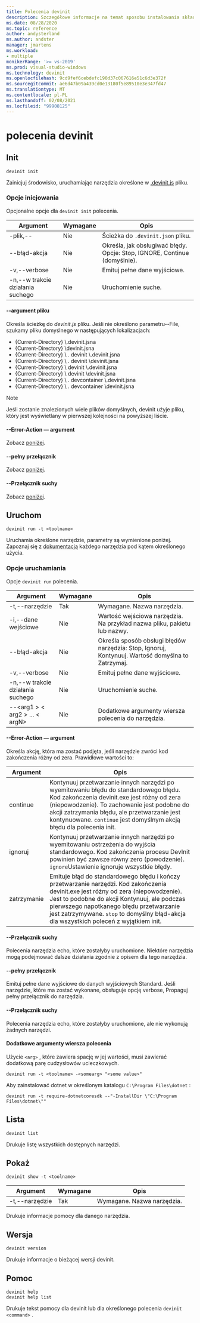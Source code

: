 ```yaml
---
title: Polecenia devinit
description: Szczegółowe informacje na temat sposobu instalowania składników przy użyciu poleceń devinit.
ms.date: 08/28/2020
ms.topic: reference
author: andysterland
ms.author: andster
manager: jmartens
ms.workload:
- multiple
monikerRange: '>= vs-2019'
ms.prod: visual-studio-windows
ms.technology: devinit
ms.openlocfilehash: 9cd9fef6cebdefc190d37c067616e51c6d3e372f
ms.sourcegitcommit: ae6d47b09a439cd0e13180f5e89510e3e347fd47
ms.translationtype: MT
ms.contentlocale: pl-PL
ms.lasthandoff: 02/08/2021
ms.locfileid: "99908125"
---
```

# <a name="devinit-commands"></a>polecenia devinit

## <a name="init"></a>Init

```console
devinit init
```

Zainicjuj środowisko, uruchamiając narzędzia określone w [.devinit.js](devinit-json.md) pliku.

### <a name="options-for-init"></a>Opcje inicjowania

Opcjonalne opcje dla `devinit init` polecenia.

| Argument             | Wymagane | Opis                                                               |
|----------------------|----------|---------------------------------------------------------------------------|
| -plik,--            | Nie       | Ścieżka do `.devinit.json` pliku.                                         |
| --błąd-akcja       | Nie       | Określa, jak obsługiwać błędy. Opcje: Stop, IGNORE, Continue (domyślnie).|
| -v,--verbose         | Nie       | Emituj pełne dane wyjściowe.                                                      |
| -n,--w trakcie działania suchego         | Nie       | Uruchomienie suche.                                                                  |

#### <a name="--file-argument"></a>--argument pliku

Określa ścieżkę do _devinit.js_ pliku. Jeśli nie określono parametru--File, szukamy pliku domyślnego w następujących lokalizacjach:

* {Current-Directory} \\.devinit.jsna
* {Current-Directory} \\devinit.jsna
* {Current-Directory} \\ . devinit \\.devinit.jsna
* {Current-Directory} \\ . devinit \\devinit.jsna
* {Current-Directory} \\ devinit \\.devinit.jsna
* {Current-Directory} \\ devinit \\devinit.jsna
* {Current-Directory} \\ . devcontainer \\.devinit.jsna
* {Current-Directory} \\ . devcontainer \\devinit.jsna

> [!NOTE]
> Jeśli zostanie znalezionych wiele plików domyślnych, devinit użyje pliku, który jest wyświetlany w pierwszej kolejności na powyższej liście.

#### <a name="--error-action-argument"></a>--Error-Action — argument

Zobacz [poniżej](#options-for-run).

#### <a name="--verbose-switch"></a>--pełny przełącznik

Zobacz [poniżej](#options-for-run).

#### <a name="--dry-run-switch"></a>--Przełącznik suchy

Zobacz [poniżej](#options-for-run).

## <a name="run"></a>Uruchom

```console
devinit run -t <toolname>
```

Uruchamia określone narzędzie, parametry są wymienione poniżej. Zapoznaj się z [dokumentacją](devinit-tool-list.md) każdego narzędzia pod kątem określonego użycia.

### <a name="options-for-run"></a>Opcje uruchamiania

Opcje `devinit run` polecenia.

| Argument                                      | Wymagane | Opis                                                                          |
|-----------------------------------------------|----------|--------------------------------------------------------------------------------------|
| -t,--narzędzie                                     | Tak      | Wymagane. Nazwa narzędzia.                                                             |
| -i,--dane wejściowe                                    | Nie       | Wartość wejściowa narzędzia. Na przykład nazwa pliku, pakietu lub nazwy.                     |
| --błąd-akcja                                | Nie       | Określa sposób obsługi błędów narzędzia: Stop, Ignoruj, Kontynuuj. Wartość domyślna to Zatrzymaj. |
| -v,--verbose                                  | Nie       | Emituj pełne dane wyjściowe.                                                                 |
| -n,--w trakcie działania suchego                                  | Nie       | Uruchomienie suche.                                                                             |
| --&lt;arg1 &gt; &lt; arg2 &gt; ... &lt; argN&gt;  | Nie       | Dodatkowe argumenty wiersza polecenia do narzędzia.                                       |

#### <a name="--error-action-argument"></a>--Error-Action — argument

Określa akcję, która ma zostać podjęta, jeśli narzędzie zwróci kod zakończenia różny od zera. Prawidłowe wartości to:

| Argument | Opis                                                                                                                                                                                                                                                                           |
|----------|---------------------------------------------------------------------------------------------------------------------------------------------------------------------------------------------------------------------------------------------------------------------------------------|
| continue | Kontynuuj przetwarzanie innych narzędzi po wyemitowaniu błędu do standardowego błędu. Kod zakończenia devinit.exe jest różny od zera (niepowodzenie). To zachowanie jest podobne do akcji zatrzymania błędu, ale przetwarzanie jest kontynuowane. `continue` jest domyślnym akcją błędu dla polecenia init.              |
| ignoruj   | Kontynuuj przetwarzanie innych narzędzi po wyemitowaniu ostrzeżenia do wyjścia standardowego. Kod zakończenia procesu DevInit powinien być zawsze równy zero (powodzenie). `ignore`Ustawienie ignoruje wszystkie błędy.                                                                                                      |
| zatrzymanie     | Emituje błąd do standardowego błędu i kończy przetwarzanie narzędzi. Kod zakończenia devinit.exe jest różny od zera (niepowodzenie). Jest to podobne do akcji Kontynuuj, ale podczas pierwszego napotkanego błędu przetwarzanie jest zatrzymywane. `stop` to domyślny błąd-akcja dla wszystkich poleceń z wyjątkiem init. |

#### <a name="--dry-run-switch"></a>--Przełącznik suchy

Polecenia narzędzia echo, które zostałyby uruchomione. Niektóre narzędzia mogą podejmować dalsze działania zgodnie z opisem dla tego narzędzia. 

#### <a name="--verbose-switch"></a>--pełny przełącznik

Emituj pełne dane wyjściowe do danych wyjściowych Standard. Jeśli narzędzie, które ma zostać wykonane, obsługuje opcję verbose, Propaguj pełny przełącznik do narzędzia.

#### <a name="--dry-run-switch"></a>--Przełącznik suchy

Polecenia narzędzia echo, które zostałyby uruchomione, ale nie wykonują żadnych narzędzi.

#### <a name="additional-command-line-arguments"></a>Dodatkowe argumenty wiersza polecenia

Użycie `<arg>` , które zawiera spację w jej wartości, musi zawierać dodatkową parę cudzysłowów ucieczkowych.

```console
devinit run -t <toolname> -<somearg> "<some value>"
```

Aby zainstalować dotnet w określonym katalogu `C:\Program Files\dotnet` :

```console
devinit run -t require-dotnetcoresdk --"-InstallDir \"C:\Program Files\dotnet\""
```

## <a name="list"></a>Lista

```console
devinit list
```

Drukuje listę wszystkich dostępnych narzędzi.

## <a name="show"></a>Pokaż

```console
devinit show -t <toolname>
```

| Argument       | Wymagane | Opis                                                                          |
|----------------|----------|--------------------------------------------------------------------------------------|
| -t,--narzędzie      | Tak      | Wymagane. Nazwa narzędzia.                                                             |

Drukuje informacje pomocy dla danego narzędzia.

## <a name="version"></a>Wersja

```console
devinit version
```

Drukuje informacje o bieżącej wersji devinit.

## <a name="help"></a>Pomoc

```console
devinit help
devinit help list
```

Drukuje tekst pomocy dla devinit lub dla określonego polecenia `devinit <command>` .
 
